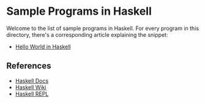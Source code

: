 # Sample Programs in Haskell

Welcome to the list of sample programs in Haskell. For every program in this
directory, there's a corresponding article explaining the snippet:

- [Hello World in Haskell](https://therenegadecoder.com/code/hello-world-in-haskell/)

## References

- [Haskell Docs](https://www.haskell.org/)
- [Haskell Wiki](https://en.wikipedia.org/wiki/Haskell_(programming_language))
- [Haskell REPL](https://repl.it/languages/haskell)
